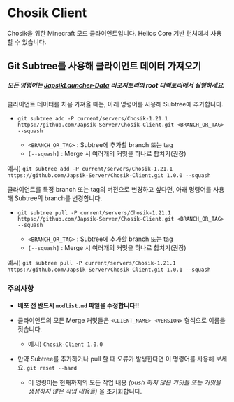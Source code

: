 # Chosik Client
Chosik을 위한 Minecraft 모드 클라이언트입니다.
Helios Core 기반 런처에서 사용할 수 있습니다.

## Git Subtree를 사용해 클라이언트 데이터 가져오기
##### 모든 명령어는 [JapsikLauncher-Data](https://github.com/Japsik-Server/JapsikLauncher-Data) 리포지토리의 root 디렉토리에서 실행하세요.
클라이언트 데이터를 처음 가져올 때는, 아래 명령어를 사용해 Subtree에 추가합니다.

- `git subtree add -P current/servers/Chosik-1.21.1 https://github.com/Japsik-Server/Chosik-Client.git <BRANCH_OR_TAG> --squash`

  - `<BRANCH_OR_TAG>` : Subtree에 추가할 branch 또는 tag
  - `[--squash]` : Merge 시 여러개의 커밋을 하나로 합치기(권장)

예시) `git subtree add -P current/servers/Chosik-1.21.1 https://github.com/Japsik-Server/Chosik-Client.git 1.0.0 --squash`

클라이언트를 특정 branch 또는 tag의 버전으로 변경하고 싶다면, 아래 명령어를 사용해 Subtree의 branch를 변경합니다.

- `git subtree pull -P current/servers/Chosik-1.21.1 https://github.com/Japsik-Server/Chosik-Client.git <BRANCH_OR_TAG> --squash`

  - `<BRANCH_OR_TAG>` : Subtree에 추가할 branch 또는 tag
  - `[--squash]` : Merge 시 여러개의 커밋을 하나로 합치기(권장)

예시) `git subtree pull -P current/servers/Chosik-1.21.1 https://github.com/Japsik-Server/Chosik-Client.git 1.0.1 --squash`

### 주의사항
- **배포 전 반드시 `modlist.md` 파일을 수정합니다!!**

- 클라이언트의 모든 Merge 커밋들은 `<CLIENT_NAME> <VERSION>` 형식으로 이름을 짓습니다.

  - 예시) `Chosik-Client 1.0.0`

- 만약 Subtree를 추가하거나 pull 할 때 오류가 발생한다면 이 명령어를 사용해 보세요. `git reset --hard`

  - 이 명령어는 현재까지의 모든 작업 내용 *(push 하지 않은 커밋들 또는 커밋을 생성하지 않은 작업 내용들)* 을 초기화합니다.
